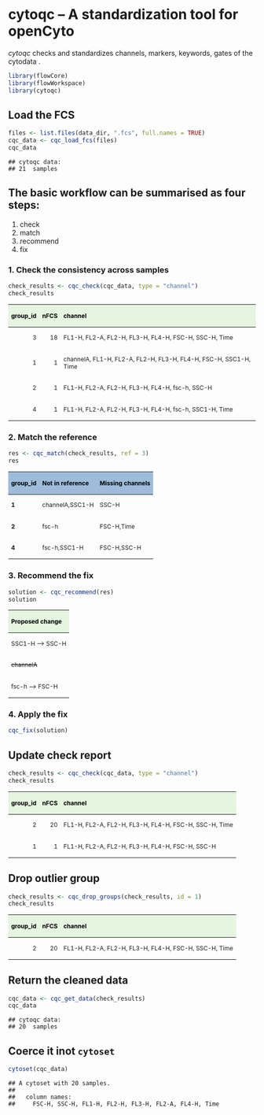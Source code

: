 
# cytoqc – A standardization tool for openCyto

*cytoqc* checks and standardizes channels, markers, keywords, gates of
the cytodata .

``` r
library(flowCore)
library(flowWorkspace)
library(cytoqc)
```

## Load the FCS

``` r
files <- list.files(data_dir, ".fcs", full.names = TRUE)
cqc_data <- cqc_load_fcs(files)
cqc_data
```

    ## cytoqc data: 
    ## 21  samples

## The basic workflow can be summarised as four steps:

1.  check
2.  match
3.  recommend
4.  fix

### 1\. Check the consistency across samples

``` r
check_results <- cqc_check(cqc_data, type = "channel")
check_results
```

<table class="table table-bordered" style="font-size: 12px; width: auto !important; ">

<thead>

<tr>

<th style="text-align:right;color: black !important;background-color: #e5f5e0 !important;">

group\_id

</th>

<th style="text-align:right;color: black !important;background-color: #e5f5e0 !important;">

nFCS

</th>

<th style="text-align:left;color: black !important;background-color: #e5f5e0 !important;">

channel

</th>

</tr>

</thead>

<tbody>

<tr>

<td style="text-align:right;">

3

</td>

<td style="text-align:right;">

18

</td>

<td style="text-align:left;">

FL1-H, FL2-A, FL2-H, FL3-H, FL4-H, FSC-H, SSC-H, Time

</td>

</tr>

<tr>

<td style="text-align:right;">

1

</td>

<td style="text-align:right;">

1

</td>

<td style="text-align:left;">

channelA, FL1-H, FL2-A, FL2-H, FL3-H, FL4-H, FSC-H, SSC1-H, Time

</td>

</tr>

<tr>

<td style="text-align:right;">

2

</td>

<td style="text-align:right;">

1

</td>

<td style="text-align:left;">

FL1-H, FL2-A, FL2-H, FL3-H, FL4-H, fsc-h, SSC-H

</td>

</tr>

<tr>

<td style="text-align:right;">

4

</td>

<td style="text-align:right;">

1

</td>

<td style="text-align:left;">

FL1-H, FL2-A, FL2-H, FL3-H, FL4-H, fsc-h, SSC1-H, Time

</td>

</tr>

</tbody>

</table>

### 2\. Match the reference

``` r
res <- cqc_match(check_results, ref = 3) 
res
```

<table class="table table-bordered" style="font-size: 12px; width: auto !important; ">

<thead>

<tr>

<th style="text-align:left;color: black !important;background-color: #9ebcda !important;">

group\_id

</th>

<th style="text-align:left;color: black !important;background-color: #9ebcda !important;">

Not in
reference

</th>

<th style="text-align:left;color: black !important;background-color: #9ebcda !important;">

Missing channels

</th>

</tr>

</thead>

<tbody>

<tr>

<td style="text-align:left;font-weight: bold;">

1

</td>

<td style="text-align:left;">

channelA,SSC1-H

</td>

<td style="text-align:left;">

SSC-H

</td>

</tr>

<tr>

<td style="text-align:left;font-weight: bold;">

2

</td>

<td style="text-align:left;">

fsc-h

</td>

<td style="text-align:left;">

FSC-H,Time

</td>

</tr>

<tr>

<td style="text-align:left;font-weight: bold;">

4

</td>

<td style="text-align:left;">

fsc-h,SSC1-H

</td>

<td style="text-align:left;">

FSC-H,SSC-H

</td>

</tr>

</tbody>

</table>

### 3\. Recommend the fix

``` r
solution <- cqc_recommend(res)
solution
```

<table class="table table-bordered table-condensed" style="font-size: 12px; width: auto !important; ">

<thead>

<tr>

<th style="text-align:left;color: black !important;background-color: #e5f5e0 !important;">

Proposed change

</th>

</tr>

</thead>

<tbody>

<tr>

<td style="text-align:left;">

SSC1-H –\> SSC-H

</td>

</tr>

<tr>

<td style="text-align:left;">

<span style="     text-decoration: line-through;">channelA</span>

</td>

</tr>

<tr>

<td style="text-align:left;">

fsc-h –\> FSC-H

</td>

</tr>

</tbody>

</table>

### 4\. Apply the fix

``` r
cqc_fix(solution)
```

## Update check report

``` r
check_results <- cqc_check(cqc_data, type = "channel")
check_results
```

<table class="table table-bordered" style="font-size: 12px; width: auto !important; ">

<thead>

<tr>

<th style="text-align:right;color: black !important;background-color: #e5f5e0 !important;">

group\_id

</th>

<th style="text-align:right;color: black !important;background-color: #e5f5e0 !important;">

nFCS

</th>

<th style="text-align:left;color: black !important;background-color: #e5f5e0 !important;">

channel

</th>

</tr>

</thead>

<tbody>

<tr>

<td style="text-align:right;">

2

</td>

<td style="text-align:right;">

20

</td>

<td style="text-align:left;">

FL1-H, FL2-A, FL2-H, FL3-H, FL4-H, FSC-H, SSC-H, Time

</td>

</tr>

<tr>

<td style="text-align:right;">

1

</td>

<td style="text-align:right;">

1

</td>

<td style="text-align:left;">

FL1-H, FL2-A, FL2-H, FL3-H, FL4-H, FSC-H, SSC-H

</td>

</tr>

</tbody>

</table>

## Drop outlier group

``` r
check_results <- cqc_drop_groups(check_results, id = 1)
check_results
```

<table class="table table-bordered" style="font-size: 12px; width: auto !important; ">

<thead>

<tr>

<th style="text-align:right;color: black !important;background-color: #e5f5e0 !important;">

group\_id

</th>

<th style="text-align:right;color: black !important;background-color: #e5f5e0 !important;">

nFCS

</th>

<th style="text-align:left;color: black !important;background-color: #e5f5e0 !important;">

channel

</th>

</tr>

</thead>

<tbody>

<tr>

<td style="text-align:right;">

2

</td>

<td style="text-align:right;">

20

</td>

<td style="text-align:left;">

FL1-H, FL2-A, FL2-H, FL3-H, FL4-H, FSC-H, SSC-H, Time

</td>

</tr>

</tbody>

</table>

## Return the cleaned data

``` r
cqc_data <- cqc_get_data(check_results)
cqc_data
```

    ## cytoqc data: 
    ## 20  samples

## Coerce it inot `cytoset`

``` r
cytoset(cqc_data)
```

    ## A cytoset with 20 samples.
    ## 
    ##   column names:
    ##     FSC-H, SSC-H, FL1-H, FL2-H, FL3-H, FL2-A, FL4-H, Time
